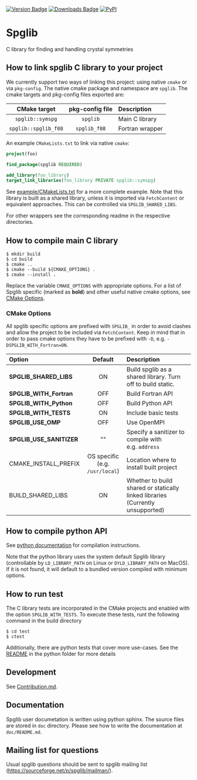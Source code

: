[![Version Badge](https://anaconda.org/conda-forge/spglib/badges/version.svg)](https://anaconda.org/conda-forge/spglib)
[![Downloads Badge](https://anaconda.org/conda-forge/spglib/badges/downloads.svg)](https://anaconda.org/conda-forge/spglib)
[![PyPI](https://img.shields.io/pypi/dm/spglib.svg?maxAge=2592000)](https://pypi.python.org/pypi/spglib)

# Spglib

C library for finding and handling crystal symmetries

## How to link spglib C library to your project

We currently support two ways of linking this project: using native `cmake` or via `pkg-config`.
The native cmake package and namespace are `spglib`. The cmake targets and pkg-config files
exported are:

|     CMake target     | pkg-config file | Description     |
|:--------------------:|:---------------:|:----------------|
|   `spglib::symspg`   |    `spglib`     | Main C library  |
| `spglib::spglib_f08` |  `spglib_f08`   | Fortran wrapper |

An example `CMakeLists.txt` to link via native `cmake`:
```cmake
project(foo)

find_package(spglib REQUIRED)

add_library(foo_library)
target_link_libraries(foo_library PRIVATE spglib::symspg)
```

See [example/CMakeLists.txt](example/CMakeLists.txt) for a more complete example.
Note that this library is built as a shared library, unless it is imported via
`FetchContent` or equivalent approaches. This can be controlled via
`SPGLIB_SHARED_LIBS`.

For other wrappers see the corresponding readme in the respective directories.

## How to compile main C library

```console
$ mkdir build
$ cd build
$ cmake ..
$ cmake --build ${CMAKE_OPTIONS} .
$ cmake --install .
```
Replace the variable `CMAKE_OPTIONS` with appropriate options. For a list of Spglib
specific (marked as **bold**) and other useful native cmake options, see
[CMake Options](#cmake-options).

### CMake Options

All spglib specific options are prefixed with `SPGLIB_` in order to avoid clashes
and allow the project to be included via `FetchContent`.
Keep in mind that in order to pass cmake options they have to be prefixed with `-D`,
e.g. `-DSPGLIB_WITH_Fortran=ON`.

| Option                              |               Default               | Description                                                                        |
|:------------------------------------|:-----------------------------------:|:-----------------------------------------------------------------------------------|
| **SPGLIB_SHARED_LIBS**              |                 ON                  | Build spglib as a shared library. Turn off to build static.                        |
| **SPGLIB_WITH_Fortran**             |                 OFF                 | Build Fortran API                                                                  |
| **SPGLIB_WITH_Python**              |                 OFF                 | Build Python API                                                                   |
| **SPGLIB_WITH_TESTS**               |                 ON                  | Include basic tests                                                                |
| **SPGLIB_USE_OMP**                  |                 OFF                 | Use OpenMPI                                                                        |
| **SPGLIB_USE_SANITIZER**            |                 ""                  | Specify a sanitizer to compile with<br/> e.g. `address`                            |
| CMAKE_INSTALL_PREFIX                | OS specific<br/>(e.g. `/usr/local`) | Location where to install built project                                            |
| BUILD_SHARED_LIBS                   |                 ON                  | Whether to build shared or statically linked libraries<br/>(Currently unsupported) |


## How to compile python API

See [python documentation](python/README.rst) for compilation instructions.

Note that the python library uses the system default Spglib library (controllable
by `LD_LIBRARY_PATH` on Linux or `DYLD_LIBRARY_PATH` on MacOS). If it is not found,
it will default to a bundled version compiled with minimum options.

## How to run test

The C library tests are incorporated in the CMake projects and enabled with the
option `SPGLIB_WITH_TESTS`. To execute these tests, runt the following command in the
build directory
```console
$ cd test
$ ctest
```

Additionally, there are python tests that cover more use-cases.
See the [README](python/README.rst) in the python folder for more details

## Development

See [Contribution.md](Contribution.md).

## Documentation

Spglib user documetation is written using python sphinx. The source files are
stored in `doc` directory. Please see how to write the documentation at
`doc/README.md`.

## Mailing list for questions

Usual spglib questions should be sent to spglib mailing list
(https://sourceforge.net/p/spglib/mailman/).
